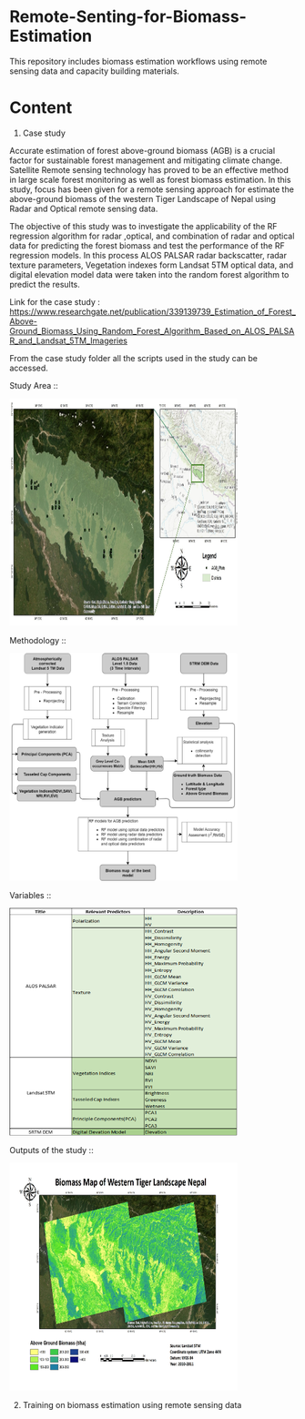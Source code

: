 # Remote-Senting-for-Biomass-Estimation
This repository includes biomass estimation workflows using remote sensing data and capacity building materials.

# Content

1) Case study

Accurate estimation of forest above-ground biomass (AGB) is a crucial factor for sustainable forest management and mitigating climate change. Satellite Remote sensing technology has proved to be an effective method in large scale forest monitoring as well as forest biomass estimation. In this study, focus has been given for a remote sensing approach for estimate the above-ground biomass of the western Tiger Landscape of Nepal using Radar and Optical remote sensing data.

The objective of this study was to investigate the applicability of the RF regression algorithm for radar ,optical, and combination of radar and optical data for predicting the forest biomass and test the performance of the RF regression models. In this process ALOS PALSAR radar backscatter, radar texture parameters, Vegetation indexes form Landsat 5TM optical data, and digital elevation model data were taken into the random forest algorithm to predict the results. 

Link for the case study : https://www.researchgate.net/publication/339139739_Estimation_of_Forest_Above-Ground_Biomass_Using_Random_Forest_Algorithm_Based_on_ALOS_PALSAR_and_Landsat_5TM_Imageries

From the case study folder all the scripts used in the study can be accessed.

Study Area ::

<img src="https://github.com/chathumal93/Remote-Sensing-for-Biomass-Estimation/blob/main/Images/Study%20Area.jpg" width="400" height="400" />

Methodology ::

<img src="https://github.com/chathumal93/Remote-Sensing-for-Biomass-Estimation/blob/main/Images/Methodology.png" width="400" height="400" />

Variables ::

<img src="https://github.com/chathumal93/Remote-Sensing-for-Biomass-Estimation/blob/main/Images/Variables.png" width="400" height="400" />

Outputs of the study ::

<img src="https://github.com/chathumal93/Remote-Sensing-for-Biomass-Estimation/blob/main/Images/Optical%20Model%20Result.jpg" width="400" height="400" />

2) Training on biomass estimation using remote sensing data



